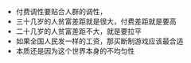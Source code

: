 - 付费调性要贴合人群的调性，
- 三十几岁的人贫富差距就是很大，付费差距就是要高
- 二十几岁的人贫富差距不大，就是要拉平
- 如果全国人民发一样的工资，那买断制游戏应该最合适
- 本质还是因为这个世界本身的不均匀性

